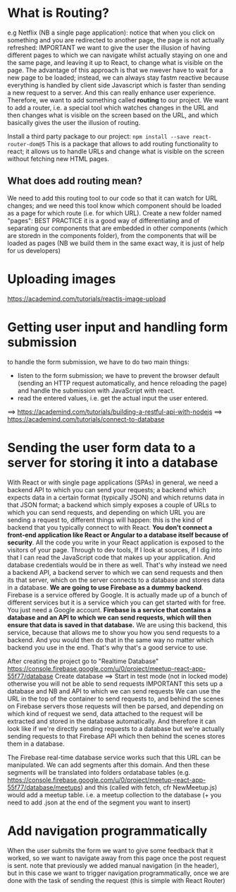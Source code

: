 # What is Routing?

e.g Netflix (NB a single page application): notice that when you click on something and you are redirected to another page, the page is not actually refreshed: IMPORTANT we want to give the user the illusion of having different pages to which we can navigate whilst actually staying on one and the same page, and leaving it up to React, to change what is visible on the page. The advantage of this approach is that we nwever have to wait for a new page to be loaded; instead, we can always stay fastm reactive because everything is handled by client side Javascript which is faster than sending a new request to a server. And this can really enhance user experience.
Therefore, we want to add something called **routing** to our project. We want to add a router, i.e. a special tool which watches changes in the URL and then changes what is visible on the screen based on the URL, and which basically gives the user the illusion of routing.

Install a third party package to our project:
    `npm install --save react-router-dom@5`
This is a package that allows to add routing functionality to react; it allows us to handle URLs and change what is visible on the screen without fetching new HTML pages.

## What does **add routing** mean?
We need to add this routing tool to our code so that it can watch for URL changes; and we need this tool know which component should be loaded as a page for which route (i.e. for which URL).
Create a new folder named "pages": BEST PRACTICE it is a good way of differentiating and of separating our components that are embedded in other components (which are storedn in the components folder), from the components that will be loaded as pages (NB we build them in the same exact way, it is just of help for us developers)

# Uploading images
https://academind.com/tutorials/reactjs-image-upload

# Getting user input and handling form submission
to handle the form submission, we have to do two main things:
- listen to the form submission; we have to prevent the browser default (sending an HTTP request automatically, and hence reloading the page) and handle the submission with JavaScript with react.
- read the entered values, i.e. get the actual input the user entered.

==> https://academind.com/tutorials/building-a-restful-api-with-nodejs
==> https://academind.com/tutorials/connect-to-database

# Sending the user form data to a server for storing it into a database
With React or with single page applications (SPAs) in general, we need a backend API to which you can send your requests; a backend which expects data in a certain format (typically JSON) and which returns data in that JSON format; a backend which simply exposes a couple of URLs to which you can send requests, and depending on which URL you are sending a request to, different things will happen: this is the kind of backend that you typically connect to with React. **You don't connect a front-end application like React or Angular to a database itself because of security**.
All the code you write in your React application is exposed to the visitors of your page. Through to dev tools, If I look at sources, if I dig into that I can read the JavaScript code that makes up your application. And database credentials would be in there as well. That's why instead we need a backend API, a backend server to which we can send requests and then its that server, which on the server connects to a database and stores data in a database. **We are going to use Firebase as a dummy backend**. Firebase is a service offered by Google. It is actually made up of a bunch of different services but it is a service which you can get started with for free. You just need a Google account. **Firebase is a service that contains a database and an API to which we can send requests, which will then ensure that data is saved in that database.**
We are  using this backend, this service, because that allows me to show you how you send requests to a backend. And you would then do that in the same way no matter which backend you use in the end. That's why that's a good service to use.

After creating the project go to "Realtime Database"
https://console.firebase.google.com/u/0/project/meetup-react-app-55f77/database
Create database ==> Start in test mode (not in locked mode) otherwise you will not be able to send requests
IMPORTANT this sets up a database and NB and API to which we can send requests
We can use the URL in the top of the container to send requests to, and behind the scenes on Firebase servers those requests will then be parsed, and depending on which kind of request we send, data attached to the request will be extracted and stored in the database automatically.
And therefore it can look like if we're directly sending requests to a database but we're actually sending requests to that Firebase API which then behind the scenes stores them in a database.

The Firebase real-time database service works such that this URL can be manipulated. We can add segments after this domain. And then these segments will be translated into folders ordatabase tables (e.g. https://console.firebase.google.com/u/0/project/meetup-react-app-55f77/database/meetups) and this (called with fetch, cfr NewMeetup.js) would add a meetup table. i.e. a meetup collection to the database (+ you need to add .json at the end of the segment you want to insert)


# Add navigation programmatically
When the user submits the form we want to give some feedback that it worked, so we want to navigate away from this page once the post request is sent.
note that previously we added manual navigation (in the header), but in this case we want to trigger navigation programmatically, once we are done with the task of sending the request (this is simple with React Router)